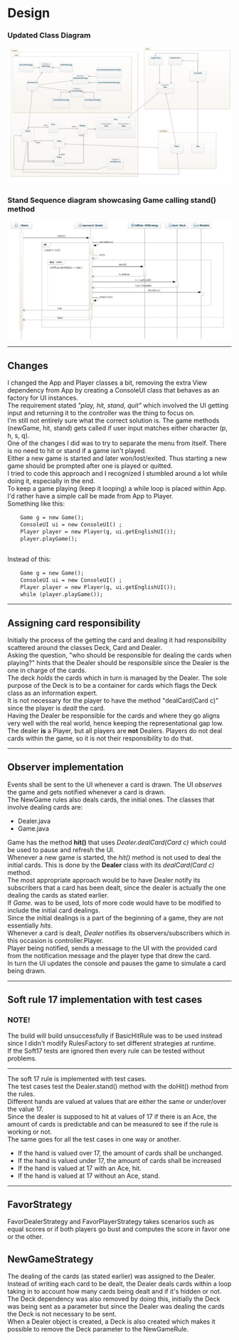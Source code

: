 # Design

### Updated Class Diagram

![class diagram](img/updated_classDiagram.png)


### Stand Sequence diagram showcasing Game calling stand() method

![Stand Sequence diagram showcasing Game calling stand() method](img/stand_seq.jpg)

---
## Changes

I changed the App and Player classes a bit, removing the extra View dependency from App by creating a ConsoleUI class that behaves as an factory for UI instances.  
The requirement stated *"play, hit, stand, quit"* which involved the UI getting input and returning it to the controller was the thing to focus on.   
I'm still not entirely sure what the correct solution is. The game methods (newGame, hit, stand) gets called if user input matches either character (p, h, s, q).  
One of the changes I did was to try to separate the menu from itself. There is no need to hit or stand if a game isn't played.  
Either a new game is started and later won/lost/exited.  Thus starting a new game should be prompted after one is played or quitted.  
I tried to code this approach and I recognized I stumbled around a lot while doing it, especially in the end.  
To keep a game playing (keep it looping) a while loop is placed within App. I'd rather have a simple call be made from App to Player.  
Something like this:
```     
    Game g = new Game();
    ConsoleUI ui = new ConsoleUI() ;
    Player player = new Player(g, ui.getEnglishUI());
    player.playGame();
  
```
Instead of this:
```
    Game g = new Game();
    ConsoleUI ui = new ConsoleUI() ;
    Player player = new Player(g, ui.getEnglishUI());
    while (player.playGame());
```

---

## Assigning card responsibility

Initially the process of the getting the card and dealing it had responsibility scattered around the classes Deck, Card and Dealer.  
Asking the question, "who should be responsible for dealing the cards when playing?" hints that the Dealer should be responsible since the Dealer is the one in charge of the cards.    
The deck *holds* the cards which in turn is managed by the Dealer. The sole purpose of the Deck is to be a container for cards which flags the Deck class as an information expert.  
It is not necessary for the player to have the method "dealCard(Card c)" since the player is *dealt* the card.   
Having the Dealer be responsible for the cards and where they go aligns very well with the real world, hence keeping the representational gap low.  
The dealer **is** a Player, but all players are **not** Dealers. Players do not deal cards within the game, so it is not their responsibility to do that.

---
## Observer implementation
Events shall be sent to the UI whenever a card is drawn. The UI *observes* the game and gets notified whenever a card is drawn.  
The NewGame rules also deals cards, the initial ones.
The classes that involve dealing cards are:
- Dealer.java
- Game.java
  
Game has the method **hit()** that uses *Dealer.dealCard(Card c)* which could be used to pause and refresh the UI.  
Whenever a new game is started, the *hit()* method is not used to deal the initial cards. This is done by the **Dealer** class with its *dealCard(Card c)* method.  
The most appropriate approach would be to have Dealer notify its subscribers that a card has been dealt, since the dealer is actually the one dealing the cards as stated earlier.  
If *Game.* was to be used, lots of more code would have to be modified to include the initial card dealings.  
Since the initial dealings is a part of the beginning of a game, they are not essentially *hits*.  
Whenever a card is dealt, *Dealer* notifies its observers/subscribers which in this occasion is controller.Player.  
Player being notified, sends a message to the UI with the provided card from the notification message and the player type that drew the card.  
In turn the UI updates the console and pauses the game to simulate a card being drawn.  

---
## Soft rule 17 implementation with test cases

### NOTE! 


The build will build unsuccessfully if BasicHitRule was to be used instead since I didn't modify RulesFactory to set different strategies at runtime.  
If the Soft17 tests are ignored then every rule can be tested without problems.

---
The soft 17 rule is implemented with test cases.  
The test cases test the Dealer.stand() method with the doHit() method from the rules.  
Different hands are valued at values that are either the same or under/over the value 17.  
Since the dealer is supposed to hit at values of 17 if there is an Ace, the amount of cards is predictable and can be measured to see if the rule is working or not.  
The same goes for all the test cases in one way or another.  
- If the hand is valued over 17, the amount of cards shall be unchanged.
- If the hand is valued under 17, the amount of cards shall be increased
- If the hand is valued at 17 with an Ace, hit. 
- If the hand is valued at 17 without an Ace, stand.  
---

## FavorStrategy 
FavorDealerStrategy and FavorPlayerStrategy takes scenarios such as equal scores or if both players go bust and computes the score in favor one or the other.  


## NewGameStrategy
The dealing of the cards (as stated earlier) was assigned to the Dealer.  
Instead of writing each card to be dealt, the Dealer deals cards within a loop taking in to account how many cards being dealt and if it's hidden or not.  
The Deck dependency was also removed by doing this, initially the Deck was being sent as a parameter but since the Dealer was dealing the cards the Deck is not necessary to be sent.  
When a Dealer object is created, a Deck is also created which makes it possible to remove the Deck parameter to the NewGameRule.  
